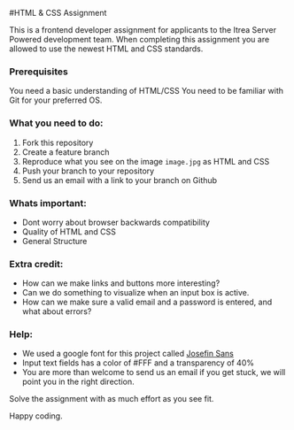 #HTML & CSS Assignment

This is a frontend developer assignment for applicants to the Itrea Server Powered development team.
When completing this assignment you are allowed to use the newest HTML and CSS standards.

### Prerequisites
You need a basic understanding of HTML/CSS
You need to be familiar with Git for your preferred OS.

### What you need to do:
1. Fork this repository
2. Create a feature branch
3. Reproduce what you see on the image `image.jpg` as HTML and CSS
4. Push your branch to your repository
5. Send us an email with a link to your branch on Github

### Whats important:
- Dont worry about browser backwards compatibility
- Quality of HTML and CSS
- General Structure

### Extra credit:
- How can we make links and buttons more interesting?
- Can we do something to visualize when an input box is active.
- How can we make sure a valid email and a password is entered, and what about errors?

### Help:
- We used a google font for this project called [Josefin Sans](https://www.google.com/fonts/specimen/Josefin+Sans)
- Input text fields has a color of #FFF and a transparency of 40%
- You are more than welcome to send us an email if you get stuck, we will point you in the right direction.

Solve the assignment with as much effort as you see fit.

Happy coding.
